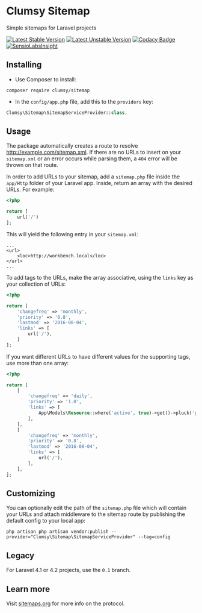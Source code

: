 # Clumsy Sitemap
Simple sitemaps for Laravel projects

[![Latest Stable Version](https://poser.pugx.org/clumsy/sitemap/version)](https://packagist.org/packages/clumsy/sitemap) [![Latest Unstable Version](https://poser.pugx.org/clumsy/sitemap/v/unstable)](//packagist.org/packages/clumsy/sitemap) [![Codacy Badge](https://api.codacy.com/project/badge/Grade/35aaffa60b424bedab0dda7d825ca43e)](https://www.codacy.com/app/tbuteler/clumsy-sitemap?utm_source=github.com&amp;utm_medium=referral&amp;utm_content=tbuteler/clumsy-sitemap&amp;utm_campaign=Badge_Grade) [![SensioLabsInsight](https://insight.sensiolabs.com/projects/c7722d5c-37e7-490b-88c8-bc04fd77434e/mini.png)](https://insight.sensiolabs.com/projects/c7722d5c-37e7-490b-88c8-bc04fd77434e)

## Installing

- Use Composer to install:
```
composer require clumsy/sitemap
```

- In the `config/app.php` file, add this to the `providers` key:
```php
Clumsy\Sitemap\SitemapServiceProvider::class,
```

## Usage

The package automatically creates a route to resolve http://example.com/sitemap.xml. If there are no URLs to insert on your `sitemap.xml` or an error occurs while parsing them, a `404` error will be thrown on that route.

In order to add URLs to your sitemap, add a `sitemap.php` file inside the `app/Http` folder of your Laravel app. Inside, return an array with the desired URLs. For example:

```php
<?php

return [
    url('/')
];
```

This will yield the following entry in your `sitemap.xml`:
```
...
<url>
    <loc>http://workbench.local</loc>
</url>
...
```

To add tags to the URLs, make the array associative, using the `links` key as your collection of URLs:

```php
<?php

return [
    'changefreq' => 'monthly',
    'priority' => '0.8',
    'lastmod' => '2016-08-04',
    'links' => [
        url('/'),
    ]
];
```

If you want different URLs to have different values for the supporting tags, use more than one array:

```php
<?php

return [
    [
        'changefreq' => 'daily',
        'priority' => '1.0',
        'links' => [
            App\Models\Resource::where('active', true)->get()->pluck('permalink'),
        ],
    ],
    [
        'changefreq' => 'monthly',
        'priority' => '0.8',
        'lastmod' => '2016-08-04',
        'links' => [
            url('/'),
        ],
    ],
];
```


## Customizing

You can optionally edit the path of the `sitemap.php` file which will contain your URLs and attach middleware to the sitemap route by publishing the default config to your local app:
```
php artisan php artisan vendor:publish --provider="Clumsy\Sitemap\SitemapServiceProvider" --tag=config
```

## Legacy

For Laravel 4.1 or 4.2 projects, use the `0.1` branch.

## Learn more

Visit [sitemaps.org](http://www.sitemaps.org/protocol.html) for more info on the protocol.
